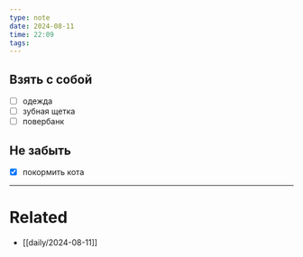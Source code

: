 ```yaml
---
type: note
date: 2024-08-11
time: 22:09
tags:
---
```


## Взять с собой
- [ ] одежда
- [ ] зубная щетка
- [ ] повербанк

## Не забыть
- [x] покормить кота

---
# Related
- [[daily/2024-08-11]]
